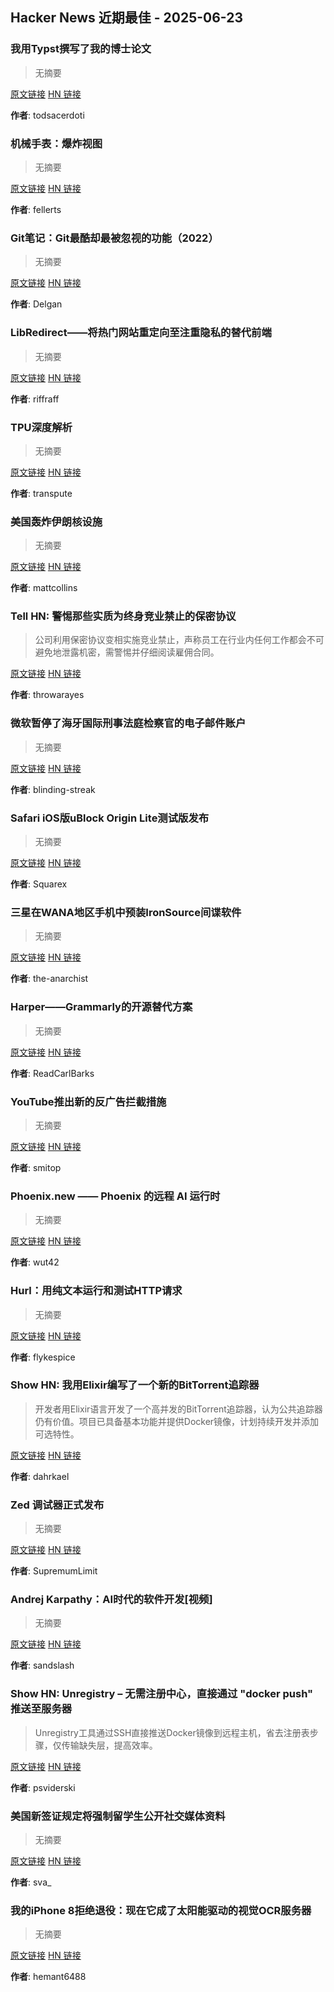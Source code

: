 ## Hacker News 近期最佳 - 2025-06-23


### 我用Typst撰写了我的博士论文

> 无摘要

[原文链接](https://fransskarman.com/phd_thesis_in_typst.html) [HN 链接](https://news.ycombinator.com/item?id=44350322)

**作者**: todsacerdoti


### 机械手表：爆炸视图

> 无摘要

[原文链接](https://fellerts.no/projects/epoch.html) [HN 链接](https://news.ycombinator.com/item?id=44347425)

**作者**: fellerts


### Git笔记：Git最酷却最被忽视的功能（2022）

> 无摘要

[原文链接](https://tylercipriani.com/blog/2022/11/19/git-notes-gits-coolest-most-unloved-feature/) [HN 链接](https://news.ycombinator.com/item?id=44345334)

**作者**: Delgan


### LibRedirect——将热门网站重定向至注重隐私的替代前端

> 无摘要

[原文链接](https://libredirect.github.io) [HN 链接](https://news.ycombinator.com/item?id=44344246)

**作者**: riffraff


### TPU深度解析

> 无摘要

[原文链接](https://henryhmko.github.io/posts/tpu/tpu.html) [HN 链接](https://news.ycombinator.com/item?id=44342977)

**作者**: transpute


### 美国轰炸伊朗核设施

> 无摘要

[原文链接](https://www.bbc.co.uk/news/live/ckg3rzj8emjt) [HN 链接](https://news.ycombinator.com/item?id=44341639)

**作者**: mattcollins


### Tell HN: 警惕那些实质为终身竞业禁止的保密协议

> 公司利用保密协议变相实施竞业禁止，声称员工在行业内任何工作都会不可避免地泄露机密，需警惕并仔细阅读雇佣合同。

[原文链接](https://news.ycombinator.com/item?id=44338562) [HN 链接](https://news.ycombinator.com/item?id=44338562)

**作者**: throwarayes


### 微软暂停了海牙国际刑事法庭检察官的电子邮件账户

> 无摘要

[原文链接](https://www.nytimes.com/2025/06/20/technology/us-tech-europe-microsoft-trump-icc.html) [HN 链接](https://news.ycombinator.com/item?id=44336915)

**作者**: blinding-streak


### Safari iOS版uBlock Origin Lite测试版发布

> 无摘要

[原文链接](https://testflight.apple.com/join/JjTcThrV) [HN 链接](https://news.ycombinator.com/item?id=44335664)

**作者**: Squarex


### 三星在WANA地区手机中预装IronSource间谍软件

> 无摘要

[原文链接](https://smex.org/open-letter-to-samsung-end-forced-israeli-app-installations-in-the-wana-region/) [HN 链接](https://news.ycombinator.com/item?id=44334167)

**作者**: the-anarchist


### Harper——Grammarly的开源替代方案

> 无摘要

[原文链接](https://writewithharper.com) [HN 链接](https://news.ycombinator.com/item?id=44331362)

**作者**: ReadCarlBarks


### YouTube推出新的反广告拦截措施

> 无摘要

[原文链接](https://iter.ca/post/yt-adblock/) [HN 链接](https://news.ycombinator.com/item?id=44329712)

**作者**: smitop


### Phoenix.new —— Phoenix 的远程 AI 运行时

> 无摘要

[原文链接](https://fly.io/blog/phoenix-new-the-remote-ai-runtime/) [HN 链接](https://news.ycombinator.com/item?id=44328326)

**作者**: wut42


### Hurl：用纯文本运行和测试HTTP请求

> 无摘要

[原文链接](https://github.com/Orange-OpenSource/hurl) [HN 链接](https://news.ycombinator.com/item?id=44324592)

**作者**: flykespice


### Show HN: 我用Elixir编写了一个新的BitTorrent追踪器

> 开发者用Elixir语言开发了一个高并发的BitTorrent追踪器，认为公共追踪器仍有价值。项目已具备基本功能并提供Docker镜像，计划持续开发并添加可选特性。

[原文链接](https://github.com/Dahrkael/ExTracker) [HN 链接](https://news.ycombinator.com/item?id=44323253)

**作者**: dahrkael


### Zed 调试器正式发布

> 无摘要

[原文链接](https://zed.dev/blog/debugger) [HN 链接](https://news.ycombinator.com/item?id=44314977)

**作者**: SupremumLimit


### Andrej Karpathy：AI时代的软件开发[视频]

> 无摘要

[原文链接](https://www.youtube.com/watch?v=LCEmiRjPEtQ) [HN 链接](https://news.ycombinator.com/item?id=44314423)

**作者**: sandslash


### Show HN: Unregistry – 无需注册中心，直接通过 "docker push" 推送至服务器

> Unregistry工具通过SSH直接推送Docker镜像到远程主机，省去注册表步骤，仅传输缺失层，提高效率。

[原文链接](https://github.com/psviderski/unregistry) [HN 链接](https://news.ycombinator.com/item?id=44314085)

**作者**: psviderski


### 美国新签证规定将强制留学生公开社交媒体资料

> 无摘要

[原文链接](https://www.theguardian.com/us-news/2025/jun/18/social-media-student-visa-screening) [HN 链接](https://news.ycombinator.com/item?id=44314054)

**作者**: sva_


### 我的iPhone 8拒绝退役：现在它成了太阳能驱动的视觉OCR服务器

> 无摘要

[原文链接](https://terminalbytes.com/iphone-8-solar-powered-vision-ocr-server/) [HN 链接](https://news.ycombinator.com/item?id=44310944)

**作者**: hemant6488

